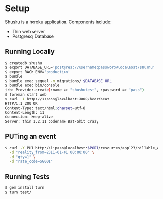 # Setup

Shushu is a heroku application. Components include:

* Thin web server
* Postgresql Database

## Running Locally

```bash
$ createdb shushu
$ export DATABASE_URL='postgres://username:password@localhost/shushu'
$ export RACK_ENV='production'
$ bundle
$ bundle exec sequel -m migrations/ $DATABASE_URL
$ bundle exec bin/console
irb: Provider.create(:name => "shushutest", :password => "pass")
$ foreman start web
$ curl -I http://1:pass@localhost:3000/heartbeat
HTTP/1.1 200 OK
Content-Type: text/html;charset=utf-8
Content-Length: 11
Connection: keep-alive
Server: thin 1.2.11 codename Bat-Shit Crazy
```
## PUTing an event

```bash
$ curl -X PUT http://1:pass@localhost:$PORT/resources/app123/billable_events/1 \
  -d "reality_from=2011-01-01 00:00:00" \
  -d "qty=1" \
  -d "rate_code=SG001"

```

## Running Tests

```bash
$ gem install turn
$ turn test/
```
